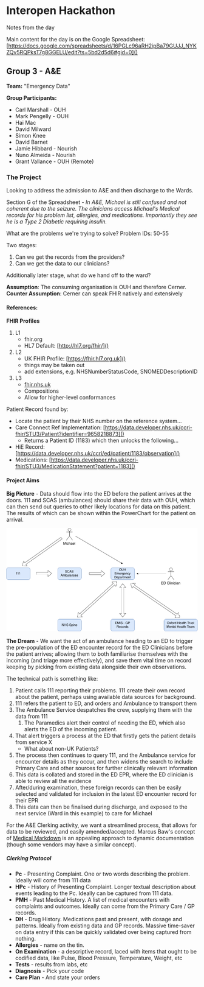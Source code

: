 # Interopen Hackathon

Notes from the day

Main content for the day is on the Google Spreadsheet: [https://docs.google.com/spreadsheets/d/16PGLc96aRH2ipBa79GUJJ_NYKZQv5RQPksT7g8GGELU/edit?ts=5bd2d5d6#gid=0]()


## Group 3 - A&E

**Team:** "Emergency Data"

**Group Participants:**

* Carl Marshall - OUH
* Mark Pengelly - OUH
* Hai Mac
* David Milward
* Simon Knee
* David Barnet
* Jamie Hibbard - Nourish
* Nuno Almeida - Nourish
* Grant Vallance - OUH (Remote)

### The Project

Looking to address the admission to A&E and then discharge to the Wards.

Section G of the Spreadsheet - *In A&E, Michael is still confused and not coherent due to the seizure. The clinicians access Michael's Medical records for his problem list, allergies, and medications. Importantly they see he is a Type 2 Diabetic requiring insulin.*

What are the problems we're trying to solve? Problem IDs: 50-55

Two stages:

1. Can we get the records from the providers?
2. Can we get the data to our clinicians?

Additionally later stage, what do we hand off to the ward?

**Assumption**: The consuming organisation is OUH and therefore Cerner.
**Counter Assumption**: Cerner can speak FHIR natively and extensively

#### References:

**FHIR Profiles**
1. L1
   * fhir.org
   * HL7 Default: [http://hl7.org/fhir/]()
2. L2
   * UK FHIR Profile: [https://fhir.hl7.org.uk]()
   * things may be taken out
   * add extensions, e.g. NHSNumberStatusCode, SNOMEDDescriptionID
3. L3
   * [fhir.nhs.uk]()
   * Compositions
   * Allow for higher-level conformances

Patient Record found by:

* Locate the patient by their NHS number on the reference system...
* Care Connect Ref Implementation: [https://data.developer.nhs.uk/ccri-fhir/STU3/Patient?identifier=9658218873]()
  * Returns a Patient ID (1183) which then unlocks the following...
* HiE Record: [https://data.developer.nhs.uk/ccri/ed/patient/1183/observation]()
* Medications: [https://data.developer.nhs.uk/ccri-fhir/STU3/MedicationStatement?patient=1183]()

#### Project Aims

**Big Picture** - Data should flow into the ED before the patient arrives at the doors. 111 and SCAS (ambulances) should share their data with OUH, which can then send out queries to other likely locations for data on this patient. The results of which can be shown within the PowerChart for the patient on arrival.

![](docs/img/Hackathon-context.png)

**The Dream** - We want the act of an ambulance heading to an ED to trigger the pre-population of the ED encounter record for the ED Clinicians before the patient arrives; allowing them to both familiarise themselves with the incoming (and triage more effectively), and save them vital time on record keeping by picking from existing data alongside their own observations.

The technical path is something like:

1. Patient calls 111 reporting their problems. 111 create their own record about the patient, perhaps using available data sources for background. 
2. 111 refers the patient to ED, and orders and Ambulance to transport them
3. The Ambulance Service despatches the crew, supplying them with the data from 111
   1. The Paramedics alert their control of needing the ED, which also alerts the ED of the incoming patient.
4. That alert triggers a process at the ED that firstly gets the patient details from service X
   * What about non-UK Patients?
5. The process then continues to query 111, and the Ambulance service for encounter details as they occur, and then widens the search to include Primary Care and other sources for further clinically relevant information
6. This data is collated and stored in the ED EPR, where the ED clinician is able to review all the evidence
7. After/during examination, these foreign records can then be easily selected and validated for inclusion in the latest ED encounter record for their EPR
8. This data can then be finalised during discharge, and exposed to the next service (Ward in this example) to care for Michael


For the A&E Clerking activity, we want a streamlined process, that allows for data to be reviewed, and easily amended/accepted. Marcus Baw's concept of [Medical Markdown](https://github.com/open-health-hub/medical-markdown) is an appealing approach to dynamic documentation (though some vendors may have a similar concept). 

##### Clerking Protocol

* **Pc** - Presenting Complaint. One or two words describing the problem. Ideally will come from 111 data
* **HPc** - History of Presenting Complaint. Longer textual description about events leading to the Pc. Ideally can be captured from 111 data.
* **PMH** - Past Medical History. A list of medical encounters with complaints and outcomes. Ideally can come from the Primary Care / GP records.
* **DH** - Drug History. Medications past and present, with dosage and patterns. Ideally from existing data and GP records. Massive time-saver on data entry if this can be quickly validated over being captured from nothing.
* **Allergies** - name on the tin.
* **On Examination** - a descriptive record, laced with items that ought to be codified data, like Pulse, Blood Pressure, Temperature, Weight, etc
* **Tests** - results from labs, etc
* **Diagnosis** - Pick your code
* **Care Plan** - And state your orders